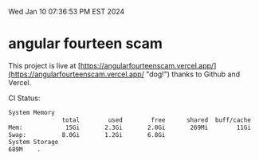Wed Jan 10 07:36:53 PM EST 2024

# angular fourteen scam


This project is live at [https://angularfourteenscam.vercel.app/](https://angularfourteenscam.vercel.app/ "dog!") thanks to Github and Vercel.

CI Status: 

```bash
System Memory
               total        used        free      shared  buff/cache   available
Mem:            15Gi       2.3Gi       2.0Gi       269Mi        11Gi        13Gi
Swap:          8.0Gi       1.2Gi       6.8Gi
System Storage
689M	.
```
```bash
